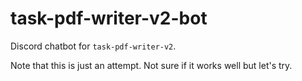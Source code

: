 # task-pdf-writer-v2-bot

Discord chatbot for `task-pdf-writer-v2`.

Note that this is just an attempt. Not sure if it works well but let's try.
